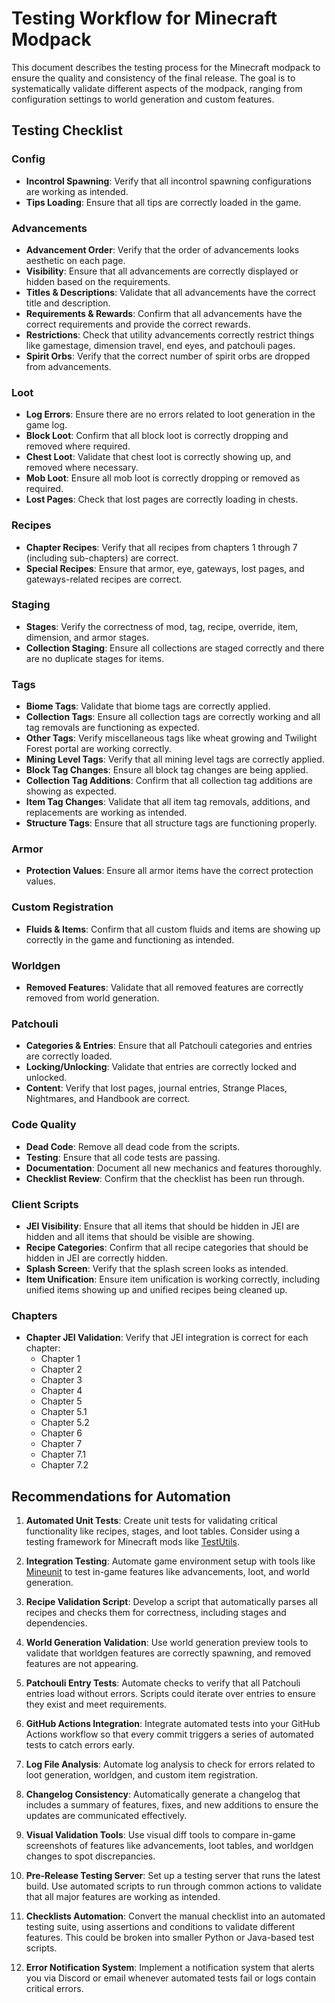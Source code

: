 # Testing Workflow for Minecraft Modpack

This document describes the testing process for the Minecraft modpack to ensure the quality and consistency of the final release. The goal is to systematically validate different aspects of the modpack, ranging from configuration settings to world generation and custom features.

## Testing Checklist

### Config

- **Incontrol Spawning**: Verify that all incontrol spawning configurations are working as intended.
- **Tips Loading**: Ensure that all tips are correctly loaded in the game.

### Advancements

- **Advancement Order**: Verify that the order of advancements looks aesthetic on each page.
- **Visibility**: Ensure that all advancements are correctly displayed or hidden based on the requirements.
- **Titles & Descriptions**: Validate that all advancements have the correct title and description.
- **Requirements & Rewards**: Confirm that all advancements have the correct requirements and provide the correct rewards.
- **Restrictions**: Check that utility advancements correctly restrict things like gamestage, dimension travel, end eyes, and patchouli pages.
- **Spirit Orbs**: Verify that the correct number of spirit orbs are dropped from advancements.

### Loot

- **Log Errors**: Ensure there are no errors related to loot generation in the game log.
- **Block Loot**: Confirm that all block loot is correctly dropping and removed where required.
- **Chest Loot**: Validate that chest loot is correctly showing up, and removed where necessary.
- **Mob Loot**: Ensure all mob loot is correctly dropping or removed as required.
- **Lost Pages**: Check that lost pages are correctly loading in chests.

### Recipes

- **Chapter Recipes**: Verify that all recipes from chapters 1 through 7 (including sub-chapters) are correct.
- **Special Recipes**: Ensure that armor, eye, gateways, lost pages, and gateways-related recipes are correct.

### Staging

- **Stages**: Verify the correctness of mod, tag, recipe, override, item, dimension, and armor stages.
- **Collection Staging**: Ensure all collections are staged correctly and there are no duplicate stages for items.

### Tags

- **Biome Tags**: Validate that biome tags are correctly applied.
- **Collection Tags**: Ensure all collection tags are correctly working and all tag removals are functioning as expected.
- **Other Tags**: Verify miscellaneous tags like wheat growing and Twilight Forest portal are working correctly.
- **Mining Level Tags**: Verify that all mining level tags are correctly applied.
- **Block Tag Changes**: Ensure all block tag changes are being applied.
- **Collection Tag Additions**: Confirm that all collection tag additions are showing as expected.
- **Item Tag Changes**: Validate that all item tag removals, additions, and replacements are working as intended.
- **Structure Tags**: Ensure that all structure tags are functioning properly.

### Armor

- **Protection Values**: Ensure all armor items have the correct protection values.

### Custom Registration

- **Fluids & Items**: Confirm that all custom fluids and items are showing up correctly in the game and functioning as intended.

### Worldgen

- **Removed Features**: Validate that all removed features are correctly removed from world generation.

### Patchouli

- **Categories & Entries**: Ensure that all Patchouli categories and entries are correctly loaded.
- **Locking/Unlocking**: Validate that entries are correctly locked and unlocked.
- **Content**: Verify that lost pages, journal entries, Strange Places, Nightmares, and Handbook are correct.

### Code Quality

- **Dead Code**: Remove all dead code from the scripts.
- **Testing**: Ensure that all code tests are passing.
- **Documentation**: Document all new mechanics and features thoroughly.
- **Checklist Review**: Confirm that the checklist has been run through.

### Client Scripts

- **JEI Visibility**: Ensure that all items that should be hidden in JEI are hidden and all items that should be visible are showing.
- **Recipe Categories**: Confirm that all recipe categories that should be hidden in JEI are correctly hidden.
- **Splash Screen**: Verify that the splash screen looks as intended.
- **Item Unification**: Ensure item unification is working correctly, including unified items showing up and unified recipes being cleaned up.

### Chapters

- **Chapter JEI Validation**: Verify that JEI integration is correct for each chapter:
  - Chapter 1
  - Chapter 2
  - Chapter 3
  - Chapter 4
  - Chapter 5
  - Chapter 5.1
  - Chapter 5.2
  - Chapter 6
  - Chapter 7
  - Chapter 7.1
  - Chapter 7.2

## Recommendations for Automation

1. **Automated Unit Tests**: Create unit tests for validating critical functionality like recipes, stages, and loot tables. Consider using a testing framework for Minecraft mods like [TestUtils](https://github.com/AuthorsCraft/TestUtils).

2. **Integration Testing**: Automate game environment setup with tools like [Mineunit](https://github.com/AuthorsCraft/Mineunit) to test in-game features like advancements, loot, and world generation.

3. **Recipe Validation Script**: Develop a script that automatically parses all recipes and checks them for correctness, including stages and dependencies.

4. **World Generation Validation**: Use world generation preview tools to validate that worldgen features are correctly spawning, and removed features are not appearing.

5. **Patchouli Entry Tests**: Automate checks to verify that all Patchouli entries load without errors. Scripts could iterate over entries to ensure they exist and meet requirements.

6. **GitHub Actions Integration**: Integrate automated tests into your GitHub Actions workflow so that every commit triggers a series of automated tests to catch errors early.

7. **Log File Analysis**: Automate log analysis to check for errors related to loot generation, worldgen, and custom item registration.

8. **Changelog Consistency**: Automatically generate a changelog that includes a summary of features, fixes, and new additions to ensure the updates are communicated effectively.

9. **Visual Validation Tools**: Use visual diff tools to compare in-game screenshots of features like advancements, loot tables, and worldgen changes to spot discrepancies.

10. **Pre-Release Testing Server**: Set up a testing server that runs the latest build. Use automated scripts to run through common actions to validate that all major features are working as intended.

11. **Checklists Automation**: Convert the manual checklist into an automated testing suite, using assertions and conditions to validate different features. This could be broken into smaller Python or Java-based test scripts.

12. **Error Notification System**: Implement a notification system that alerts you via Discord or email whenever automated tests fail or logs contain critical errors.

